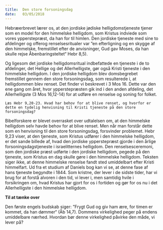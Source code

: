 ```yaml
---
title:  Den store forsoningsdag
date:   03/05/2018
---
```


Hebræerbrevet lærer os, at den jordiske jødiske helligdomstjeneste tjener som en model for den himmelske helligdom, som Kristus indviede som vores ypperstepræst, da han for til himlen. Den jordiske tjeneste med sine to afdelinger og offerog renselsesritualer var ”en efterligning og en skygge af den himmelske, fremstillet efter de anvisninger, Gud gav Moses, da han skulle rejse Åbenbaringsteltet“ Hebr 8,5).

Og ligesom det jordiske helligdomsritual indbefattede en tjeneste i de to afdelinger, det Hellige og det Allerhelligste, gør også Kristi tjeneste i den himmelske helligdom. I den jordiske helligdom blev domsbegrebet fremstillet gennem den store forsoningsdag, som resulterede i, at helligdommen blev renset. Det finder vi beskrevet i 3 Mos 16. Dette var den ene gang om året, hvor ypperstepræsten gik ind i den anden afdeling, det Allerhelligste (3 Mos 16,12-14) for at udføre en renselse og soning for folket.

`Læs Hebr 9,20-23. Hvad har behov for at blive renset, og hvorfor er dette en tydelig henvisning til Kristi tjeneste på den store forsoningsdag?`

Bibelforskere er blevet overrasket over udtalelsen om, at den himmelske helligdom selv havde behov for at blive renset. Men når man forstår dette som en henvisning til den store forsoningsdag, forsvinder problemet. Hebr 9,23 viser, at den tjeneste, som Kristus udfører i den himmelske helligdom, er det sande billede af, hvad den jordiske ypperstepræst gjorde i den årlige forsoningsdagstjeneste i israelitternes helligdom. Den renselsesceremoni, som den jordiske præst udførte i den jordiske helligdom, pegede på den tjeneste, som Kristus en dag skulle gøre i den himmelske helligdom. Teksten siger ikke, at denne himmelske renselse fandt sted umiddelbart efter Kristi himmelfart. Ud fra et studium af Daniels bog kan vi se, at denne fase af hans tjeneste begyndte i 1844. Som kristne, der lever i de sidste tider, har vi brug for at forstå alvoren i den tid, vi lever i, men samtidig hvile i forsikringen om, hvad Kristus har gjort for os i fortiden og gør for os nu i det Allerhelligste i den himmelske helligdom.

**Til at tænke over**

Den første engels budskab siger: ”Frygt Gud og giv ham ære, for timen er kommet, da han dømmer“ (Åb 14,7). Dommens virkelighed peger på endens umiddelbare nærhed. Hvordan bør denne virkelighed påvirke den måde, vi lever på?
